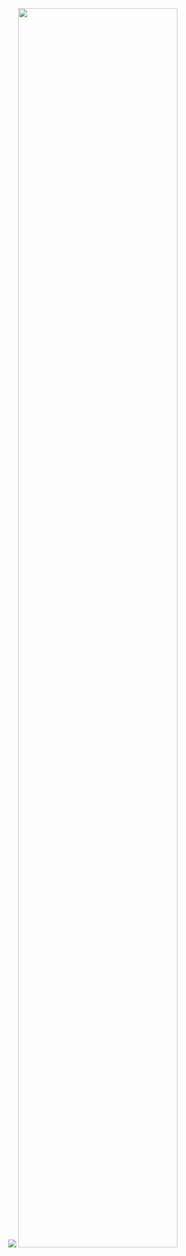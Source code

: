 <img src="https://capsule-render.vercel.app/api?type=waving&color=auto&height=200&section=header&text=UnityGameProject&fontSize=90" />

<img width="80%" src="https://user-images.githubusercontent.com/52882799/209620253-7a5ffe29-ae79-4539-802c-6c92e8869d31.png"/>
